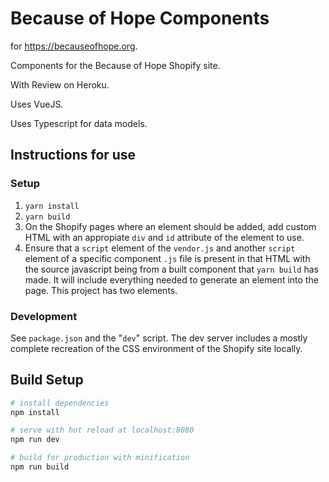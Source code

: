 # Because of Hope Components

for https://becauseofhope.org.

Components for the Because of Hope Shopify site.

With Review on Heroku.

Uses VueJS.

Uses Typescript for data models.

## Instructions for use

### Setup

1. `yarn install`
2. `yarn build`
3. On the Shopify pages where an element should be added, add custom HTML with an appropiate `div` and `id` attribute of the element to use.
4. Ensure that a `script` element of the `vendor.js` and another `script` element of a specific component `.js` file is present in that HTML with the source javascript being from a built component that `yarn build` has made. It will include everything needed to generate an element into the page. This project has two elements. 

### Development

See `package.json` and the "`dev`" script. The dev server includes a mostly complete recreation of the CSS environment of the Shopify site locally.

## Build Setup

``` bash
# install dependencies
npm install

# serve with hot reload at localhost:8080
npm run dev

# build for production with minification
npm run build
```
